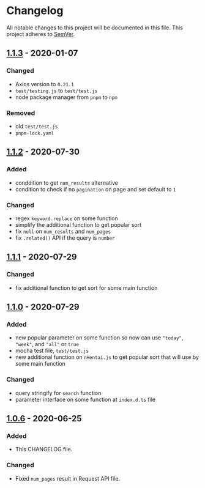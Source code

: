# Changelog

All notable changes to this project will be documented in this file. This project adheres to [SemVer](https://semver.org/spec/v2.0.0.html).

## [1.1.3] - 2020-01-07

### Changed
- Axios version to `0.21.1`
- `test/testing.js` to `test/test.js`
- node package manager from `pnpm` to `npm`

### Removed
- old `test/test.js`
- `pnpm-lock.yaml`

## [1.1.2] - 2020-07-30

### Added
-	conddition to get `num_results` alternative
-	condition to check if no `pagination` on page and set default to `1`

### Changed
-	regex `keyword.replace` on some function
-	simplify the additional function to get popular sort
-	fix `null` on `num_results` and `num_pages`
-	fix `.related()` API if the query is `number`

## [1.1.1] - 2020-07-29

### Changed
- 	fix additional function to get sort for some main function

## [1.1.0] - 2020-07-29

### Added

-   new popular parameter on some function so now can use `"today"`, `"week"`, and `"all"` or `true`
-   mocha test file, `test/test.js`
-   new additional function on `nHentai.js` to get popular sort that will use by some main function

### Changed

-   query stringify for `search` function
-   parameter interface on some function at `index.d.ts` file

## [1.0.6] - 2020-06-25

### Added

-   This CHANGELOG file.

### Changed

-   Fixed `num_pages` result in Request API file.

[1.1.3]: https://github.com/masami45/nana-api/compare/v1.1.2...v1.1.3
[1.1.2]: https://github.com/masami45/nana-api/compare/v1.1.1...v1.1.2
[1.1.1]: https://github.com/masami45/nana-api/compare/v1.1.0...v1.1.1
[1.1.0]: https://github.com/masami45/nana-api/compare/v1.0.6...v1.1.0
[1.0.6]: https://github.com/masami45/nana-api/releases/tag/v1.0.6

